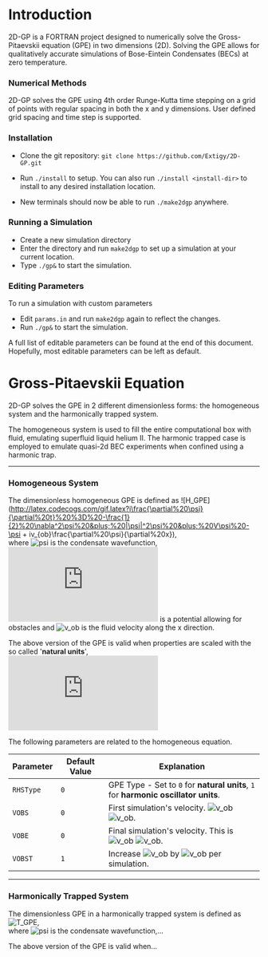# Introduction
2D-GP is a FORTRAN project designed to numerically solve the Gross-Pitaevskii equation (GPE) in two dimensions (2D). Solving the GPE allows for qualitatively accurate simulations of Bose-Eintein Condensates (BECs) at zero temperature.

### Numerical Methods
2D-GP solves the GPE using 4th order Runge-Kutta time stepping on a grid of points with regular spacing in both the x and y dimensions. User defined grid spacing and time step is supported.

### Installation
* Clone the git repository: `git clone https://github.com/Extigy/2D-GP.git`

* Run `./install` to setup. You can also run  `./install <install-dir>` to install to any desired installation location.

* New terminals should now be able to run  `./make2dgp` anywhere.

### Running a Simulation
* Create a new simulation directory
* Enter the directory and run `make2dgp` to set up a simulation at your current location.
* Type `./gp&` to start the simulation.

### Editing Parameters
To run a simulation with custom parameters
*  Edit `params.in` and run `make2dgp` again to reflect the changes.
*  Run `./gp&` to start the simulation.

A full list of editable parameters can be found at the end of this document. Hopefully, most editable parameters can be left as default.

# Gross-Pitaevskii Equation
2D-GP solves the GPE in 2 different dimensionless forms: the homogeneous system and the harmonically trapped system.  

The homogeneous system is used to fill the entire computational box with fluid, emulating superfluid liquid helium II. The harmonic trapped case is employed to emulate quasi-2d BEC experiments when confined using a harmonic trap.

---
### Homogeneous System
The dimensionless homogeneous GPE is defined as
![H_GPE](http://latex.codecogs.com/gif.latex?i\frac{\partial%20\psi}{\partial%20t}%20%3D%20-\frac{1}{2}%20\nabla^2\psi%20&plus;%20|\psi|^2\psi%20&plus;%20V\psi%20-\psi + iv_{ob}\frac{\partial%20\psi}{\partial%20x}),  
where ![psi](http://latex.codecogs.com/gif.latex?\psi) is the condensate wavefunction, ![V](http://latex.codecogs.com/gif.latex?V) is a potential allowing for obstacles and ![v_ob](http://latex.codecogs.com/gif.latex?v_{ob}) is the fluid velocity along the x direction.  

The above version of the GPE is valid when properties are scaled with the so called '**natural units**',  
![Natural Scaling](http://latex.codecogs.com/gif.latex?%5Cdpi%7B110%7D%20%5C%5C%5Cmathrm%7BDensity%7Eat%7Einfinity%3A%7D%7En_0%20%5C%5C%5Cmathrm%7BLength%3A%7D%7E%5Cxi%20%3D%20%5Cfrac%7B%5Chbar%7D%7B%5Csqrt%7Bm%5Cmu%7D%7D%20%5C%5C%5Cmathrm%7BEnergy%3A%7D%7E%5Cmu%20%3D%20n_0g%20%5C%5C%5Cmathrm%7BVelocity%3A%7D%7Ec%3D%5Cfrac%7B%5Csqrt%7Bn_0g%7D%7D%7Bm%7D%20%5C%5C%5Cmathrm%7BTime%3A%7D%7E%5Cfrac%7B%5Cxi%7D%7Bc%7D)

The following parameters are related to the homogeneous equation.

Parameter | Default Value | Explanation
--- | --- | ---
`RHSType` | `0` | GPE Type - Set to `0` for **natural units**, `1` for **harmonic oscillator units**.
`VOBS` | `0` | First simulation's velocity. ![v_ob](http://latex.codecogs.com/gif.latex?v_{ob}=) ![v_ob](http://latex.codecogs.com/gif.latex?\dpi{80}\mathrm{VOBS}/100).
`VOBE` | `0` | Final simulation's velocity. This is ![v_ob](http://latex.codecogs.com/gif.latex?v_{ob}=) ![v_ob](http://latex.codecogs.com/gif.latex?\dpi{80}\mathrm{VOBE}/100).
`VOBST` | `1` | Increase ![v_ob](http://latex.codecogs.com/gif.latex?v_{ob}) by ![v_ob](http://latex.codecogs.com/gif.latex?\dpi{80}\mathrm{VOBST}/100) per simulation.
***
### Harmonically Trapped System
The dimensionless GPE in a harmonically trapped system is defined as  
![T_GPE](http://latex.codecogs.com/gif.latex?i\frac{\partial%20\psi}{\partial%20t}%20%3D%20-\frac{1}{2}%20\nabla^2\psi%20&plus;%20g_{2D}|\psi|^2\psi%20&plus;%20V\psi%20-\mu_{2D}\psi),  
where ![psi](http://latex.codecogs.com/gif.latex?\psi) is the condensate wavefunction,...

The above version of the GPE is valid when...
